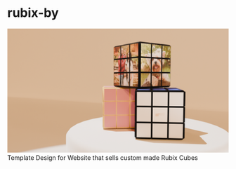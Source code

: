# rubix-by

![Header Picture](./picture4.png)
Template Design for Website that sells custom made Rubix Cubes
